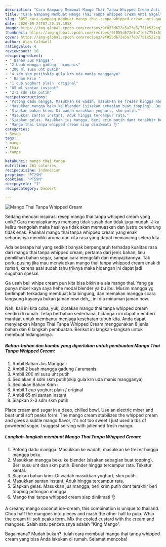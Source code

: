 ```yaml
---
description: "Cara Gampang Membuat Mango Thai Tanpa Whipped Cream Anti Gagal"
title: "Cara Gampang Membuat Mango Thai Tanpa Whipped Cream Anti Gagal"
slug: 3052-cara-gampang-membuat-mango-thai-tanpa-whipped-cream-anti-gagal
date: 2020-09-24T07:26:15.195Z
image: https://img-global.cpcdn.com/recipes/9f055d672e5a7fe3/751x532cq70/mango-thai-tanpa-whipped-cream-foto-resep-utama.jpg
thumbnail: https://img-global.cpcdn.com/recipes/9f055d672e5a7fe3/751x532cq70/mango-thai-tanpa-whipped-cream-foto-resep-utama.jpg
cover: https://img-global.cpcdn.com/recipes/9f055d672e5a7fe3/751x532cq70/mango-thai-tanpa-whipped-cream-foto-resep-utama.jpg
author: Alan Caldwell
ratingvalue: 4
reviewcount: 10
recipeingredient:
- " Bahan Jus Mangga "
- "2 buah mangga gadung  arumanis"
- "200 ml susu uht putih"
- "4 sdm skm putihskip gula krn uda manis mangganya"
- " Bahan Krim "
- "1 cup yoghurt plain  original"
- "65 ml santan instant"
- "2-3 sdm skm putih"
recipeinstructions:
- "Potong dadu mangga. Masukkan ke wadah, masukkan ke frezer hingga mangga beku."
- "Masukkan mangga beku ke blender (sisakan sebagian buat topping). Beri susu uht dan skm putih. Blender hingga tercampur rata. Tekstur kental."
- "Siapkan bahan krim. Di wadah masukkan yoghurt, skm putih."
- "Masukkan santan instant. Aduk hingga tercampur rata."
- "Siapkan gelas. Masukkan jus mangga, beri krim putih dant terakhir beri topping potongan mangga."
- "Mango thai tanpa whipped cream siap dinikmati 👌"
categories:
- Resep
tags:
- mango
- thai
- tanpa

katakunci: mango thai tanpa 
nutrition: 261 calories
recipecuisine: Indonesian
preptime: "PT29M"
cooktime: "PT59M"
recipeyield: "1"
recipecategory: Dessert

---
```



![Mango Thai Tanpa Whipped Cream](https://img-global.cpcdn.com/recipes/9f055d672e5a7fe3/751x532cq70/mango-thai-tanpa-whipped-cream-foto-resep-utama.jpg)

Sedang mencari inspirasi resep mango thai tanpa whipped cream yang unik? Cara menyiapkannya memang tidak susah dan tidak juga mudah. Jika keliru mengolah maka hasilnya tidak akan memuaskan dan justru cenderung tidak enak. Padahal mango thai tanpa whipped cream yang enak seharusnya memiliki aroma dan cita rasa yang dapat memancing selera kita.

Ada beberapa hal yang sedikit banyak berpengaruh terhadap kualitas rasa dari mango thai tanpa whipped cream, pertama dari jenis bahan, lalu pemilihan bahan segar, sampai cara mengolah dan menyajikannya. Tak perlu pusing jika mau menyiapkan mango thai tanpa whipped cream enak di rumah, karena asal sudah tahu triknya maka hidangan ini dapat jadi suguhan spesial.

Ga usah beli whipe cream pun kita bisa bikin ala ala mango thai. Yang ga punya mixer kaya saya hehe modal blender ya bu ibu. Musim mangga yg berlimpah terkadang membuat kita bingung, dan memakan mangga scara langsung kayanya bukan jaman now deh,,, ini dia minuman jaman now.


Nah, kali ini kita coba, yuk, ciptakan mango thai tanpa whipped cream sendiri di rumah. Tetap berbahan sederhana, hidangan ini dapat memberi manfaat untuk membantu menjaga kesehatan tubuh kita. Anda dapat menyiapkan Mango Thai Tanpa Whipped Cream menggunakan 8 jenis bahan dan 6 langkah pembuatan. Berikut ini langkah-langkah untuk membuat hidangannya.

<!--inarticleads1-->

##### Bahan-bahan dan bumbu yang diperlukan untuk pembuatan Mango Thai Tanpa Whipped Cream:

1. Ambil  Bahan Jus Mangga :
1. Ambil 2 buah mangga gadung / arumanis
1. Ambil 200 ml susu uht putih
1. Sediakan 4 sdm skm putih(skip gula krn uda manis mangganya)
1. Sediakan  Bahan Krim :
1. Ambil 1 cup yoghurt plain / original
1. Ambil 65 ml santan instant
1. Siapkan 2-3 sdm skm putih


Place cream and sugar in a deep, chilled bowl. Use an electric mixer and beat until soft peaks form. The mango cream stabilizes the whipped cream and gives a subtle mango flavor, it&#39;s not too sweet I just used a tbs of powdered sugar. I suggest serving with julienned fresh mango. 

<!--inarticleads2-->

##### Langkah-langkah membuat Mango Thai Tanpa Whipped Cream:

1. Potong dadu mangga. Masukkan ke wadah, masukkan ke frezer hingga mangga beku.
1. Masukkan mangga beku ke blender (sisakan sebagian buat topping). Beri susu uht dan skm putih. Blender hingga tercampur rata. Tekstur kental.
1. Siapkan bahan krim. Di wadah masukkan yoghurt, skm putih.
1. Masukkan santan instant. Aduk hingga tercampur rata.
1. Siapkan gelas. Masukkan jus mangga, beri krim putih dant terakhir beri topping potongan mangga.
1. Mango thai tanpa whipped cream siap dinikmati 👌


A creamy mango coconut ice-cream, this combination is unique to thailand. Chop half the mangoes into pieces and mash the other half to pulp. Whip the cream till soft peaks form. Mix the cooled custard with the cream and mangoes. Salah satu pencetusnya adalah &#34;King Mango&#34;. 

Bagaimana? Mudah bukan? Itulah cara membuat mango thai tanpa whipped cream yang bisa Anda lakukan di rumah. Selamat mencoba!
